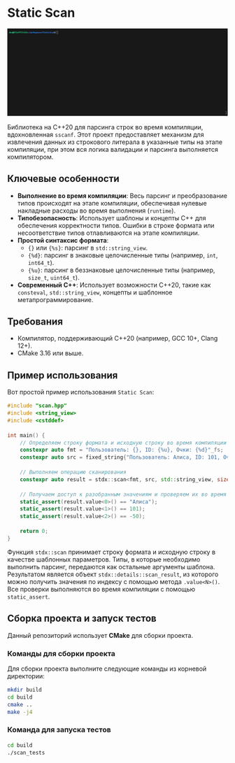 # Static Scan

![Демонстрация работы](demo.gif)

Библиотека на C++20 для парсинга строк во время компиляции, вдохновленная `sscanf`. Этот проект предоставляет механизм для извлечения данных из строкового литерала в указанные типы на этапе компиляции, при этом вся логика валидации и парсинга выполняется компилятором.

## Ключевые особенности

- **Выполнение во время компиляции**: Весь парсинг и преобразование типов происходят на этапе компиляции, обеспечивая нулевые накладные расходы во время выполнения (`runtime`).
- **Типобезопасность**: Использует шаблоны и концепты C++ для обеспечения корректности типов. Ошибки в строке формата или несоответствие типов отлавливаются на этапе компиляции.
- **Простой синтаксис формата**:
    - `{}` или `{%s}`: парсинг в `std::string_view`.
    - `{%d}`: парсинг в знаковые целочисленные типы (например, `int`, `int64_t`).
    - `{%u}`: парсинг в беззнаковые целочисленные типы (например, `size_t`, `uint64_t`).
- **Современный C++**: Использует возможности C++20, такие как `consteval`, `std::string_view`, концепты и шаблонное метапрограммирование.

## Требования

- Компилятор, поддерживающий C++20 (например, GCC 10+, Clang 12+).
- CMake 3.16 или выше.

## Пример использования

Вот простой пример использования `Static Scan`:

```cpp
#include "scan.hpp"
#include <string_view>
#include <cstddef>

int main() {
    // Определяем строку формата и исходную строку во время компиляции
    constexpr auto fmt = "Пользователь: {}, ID: {%u}, Очки: {%d}"_fs;
    constexpr auto src = fixed_string{"Пользователь: Алиса, ID: 101, Очки: -50"};

    // Выполняем операцию сканирования
    constexpr auto result = stdx::scan<fmt, src, std::string_view, size_t, int>();

    // Получаем доступ к разобранным значениям и проверяем их во время компиляции
    static_assert(result.value<0>() == "Алиса");
    static_assert(result.value<1>() == 101);
    static_assert(result.value<2>() == -50);

    return 0;
}
```

Функция `stdx::scan` принимает строку формата и исходную строку в качестве шаблонных параметров. Типы, в которые необходимо выполнить парсинг, передаются как остальные аргументы шаблона. Результатом является объект `stdx::details::scan_result`, из которого можно получить значения по индексу с помощью метода `.value<N>()`. Все проверки выполняются во время компиляции с помощью `static_assert`.

## Сборка проекта и запуск тестов

Данный репозиторий использует **CMake** для сборки проекта.

### Команды для сборки проекта

Для сборки проекта выполните следующие команды из корневой директории:

```bash
mkdir build
cd build
cmake ..
make -j4
```

### Команда для запуска тестов

```bash
cd build
./scan_tests
```
